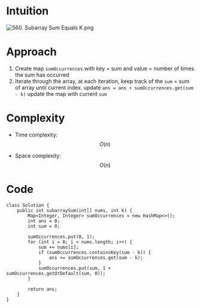 # Intuition
<!-- Describe your first thoughts on how to solve this problem. -->
![560. Subarray Sum Equals K.png](https://assets.leetcode.com/users/images/42532ac1-da02-4107-8009-1a0077d70dd3_1668621404.4430354.png)


# Approach
<!-- Describe your approach to solving the problem. -->
1. Create map `sumOccurrences` with key = sum and value = number of times the sum has occurred
2. Iterate through the array, at each iteration, keep track of the `sum` = sum of array until current index. update `ans = ans + sumOccurrences.get(sum - k)` update the map with current `sum`

# Complexity
- Time complexity: $$O(n)$$
<!-- Add your time complexity here, e.g. $$O(n)$$ -->

- Space complexity:$$O(n)$$
<!-- Add your space complexity here, e.g. $$O(n)$$ -->

# Code
```
class Solution {
    public int subarraySum(int[] nums, int k) {
        Map<Integer, Integer> sumOccurrences = new HashMap<>();
        int ans = 0;
        int sum = 0;
        
        sumOccurrences.put(0, 1);
        for (int i = 0; i < nums.length; i++) {
            sum += nums[i];
            if (sumOccurrences.containsKey(sum - k)) {
                ans += sumOccurrences.get(sum - k);
            }
            sumOccurrences.put(sum, 1 + sumOccurrences.getOrDefault(sum, 0));
        }

        return ans;
    }
}           
```